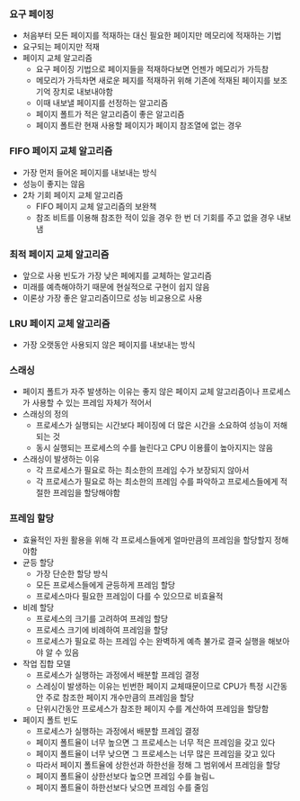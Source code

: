 ### 요구 페이징
- 처음부터 모든 페이지를 적재하는 대신 필요한 페이지만 메모리에 적재하는 기법
- 요구되는 페이지만 적재
- 페이지 교체 알고리즘
  - 요구 페이징 기법으로 페이지들을 적재하다보면 언젠가 메모리가 가득참
  - 메모리가 가득차면 새로운 페지를 적재하귀 위해 기존에 적재된 페이지를 보조 기억 장치로 내보내야함
  - 이때 내보낼 페이지를 선정하는 알고리즘
  - 페이지 폴트가 적은 알고리즘이 좋은 알고리즘
  -  페이지 폴트란 현재 사용할 페이지가 페이지 참조열에 없는 경우

### FIFO 페이지 교체 알고리즘
- 가장 먼저 들어온 페이지를 내보내는 방식
- 성능이 좋지는 않음
- 2차 기회 페이지 교체 알고리즘
  - FIFO 페이지 교체 알고리즘의 보완책
  - 참조 비트를 이용해 참조한 적이 있을 경우 한 번 더 기회를 주고 없을 경우 내보냄

### 최적 페이지 교체 알고리즘
- 앞으로 사용 빈도가 가장 낮은 페에지를 교체하는 알고리즘
- 미래를 예측해야하기 때문에 현실적으로 구현이 쉽지 않음
- 이론상 가장 좋은 알고리즘이므로 성능 비교용으로 사용

### LRU 페이지 교체 알고리즘
- 가장 오랫동안 사용되지 않은 페이지를 내보내는 방식

### 스래싱
- 페이지 폴트가 자주 발생하는 이유는 좋지 않은 페이지 교체 알고리즘이나 프로세스가 사용할 수 있는 프레임 자체가 적어서
- 스래싱의 정의
  - 프로세스가 실행되는 시간보다 페이징에 더 많은 시간을 소요하여 성능이 저해되는 것
  - 동시 실행되는 프로세스의 수를 늘린다고 CPU 이용률이 높아지지는 않음
- 스래싱이 발생하는 이유
  - 각 프로세스가 필요로 하는 최소한의 프레임 수가 보장되지 않아서
  - 각 프로세스가 필요로 하는 최소한의 프레임 수를 파악하고 프로세스들에게 적절한 프레임을 할당해야함

### 프레임 할당
- 효율적인 자원 활용을 위해 각 프로세스들에게 얼마만큼의 프레임을 할당할지 정해야함
- 균등 할당
  - 가장 단순한 할당 방식
  - 모든 프로세스들에게 균등하게 프레임 할당
  - 프로세스마다 필요한 프레임이 다를 수 있으므로 비효율적
- 비례 할당
   - 프로세스의 크기를 고려하여 프레임 할당
   - 프로세스 크기에 비례하여 프레임을 할당
   - 프로세스가 필요로 하는 프레임 수는 완벽하게 예측 불가로 결국 실행을 해보아야 알 수 있음
- 작업 집합 모델
   - 프로세스가 실행하는 과정에서 배분할 프레임 결정
   -  스레싱이 발생하는 이유는 빈번한 페이지 교체때문이므로 CPU가 특정 시간동안 주로 참조한 페이지 개수만큼의 프레임을 할당
   - 단위시간동안 프로세스가 참조한 페이지 수를 계산하여 프레임을 할당함
- 페이지 폴트 빈도
  - 프로세스가 실행하는 과정에서 배분할 프레임 결정
  - 페이지 폴트율이 너무 높으면 그 프로세스는 너무 적은 프레임을 갖고 있다
  - 페이지 폴트율이 너무 낮으면 그 프로세스는 너무 많은 프레임을 갖고 있다
  - 따라서 페이지 폴트율에 상한선과 하한선을 정해 그 범위에서 프레임을 할당
  - 페이지 폴트율이 상한선보다 높으면 프레임 수를 늘림ㄴ
  - 페이지 폴트율이 하한선보다 낮으면 프레임 수를 줄임